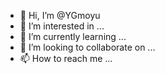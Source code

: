 - 👋 Hi, I’m @YGmoyu
- 👀 I’m interested in ...
- 🌱 I’m currently learning ...
- 💞️ I’m looking to collaborate on ...
- 📫 How to reach me ...

<!---
YGmoyu/YGmoyu is a ✨ special ✨ repository because its `README.md` (this file) appears on your GitHub profile.
You can click the Preview link to take a look at your changes.
--->
